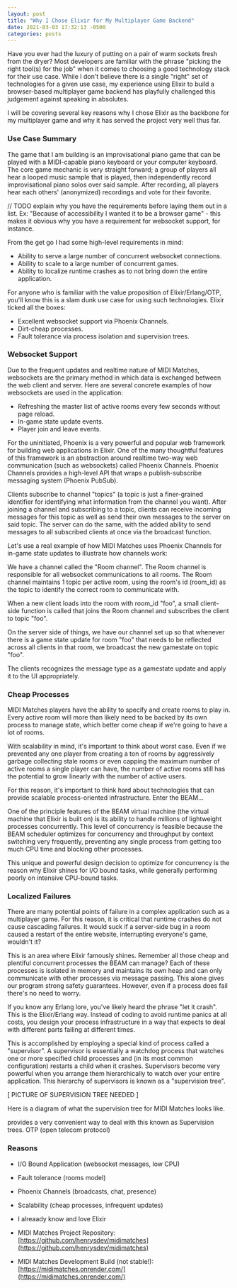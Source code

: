 ```yaml
---
layout: post
title: "Why I Chose Elixir for My Multiplayer Game Backend"
date: 2021-03-03 17:32:13 -0500
categories: posts
---
```


Have you ever had the luxury of putting on a pair of warm sockets fresh from the dryer? Most developers are familiar with the phrase "picking the right tool(s) for the job" when it comes to choosing a good technology stack for their use case. While I don't believe there is a single "right" set of technologies for a given use case, my experience using Elixir to build a browser-based multiplayer game backend has playfully challenged this judgement against speaking in absolutes.

I will be covering several key reasons why I chose Elixir as the backbone for my multiplayer game and why it has served the project very well thus far.

### Use Case Summary

The game that I am building is an improvisational piano game that can be played with a MIDI-capable piano keyboard or your computer keyboard. The core game mechanic is very straight forward; a group of players all hear a looped music sample that is played, then independently record improvisational piano solos over said sample. After recording, all players hear each others' (anonymized) recordings and vote for their favorite.

// TODO explain why you have the requirements before laying them out in a list. Ex: "Because of accessibility I wanted it to be a browser game" - this makes it obvious why you have a requirement for websocket support, for instance.

From the get go I had some high-level requirements in mind:

- Ability to serve a large number of concurrent websocket connections.
- Ability to scale to a large number of concurrent games.
- Ability to localize runtime crashes as to not bring down the entire application.

For anyone who is familiar with the value proposition of Elixir/Erlang/OTP, you'll know this is a slam dunk use case for using such technologies. Elixir ticked all the boxes:

- Excellent websocket support via Phoenix Channels.
- Dirt-cheap processes.
- Fault tolerance via process isolation and supervision trees.

### Websocket Support

Due to the frequent updates and realtime nature of MIDI Matches, websockets are the primary method in which data is exchanged between the web client and server. Here are several concrete examples of how websockets are used in the application:

- Refreshing the master list of active rooms every few seconds without page reload.
- In-game state update events.
- Player join and leave events.

For the uninitiated, Phoenix is a very powerful and popular web framework for building web applications in Elixir. One of the many thoughtful features of this framework is an abstraction around realtime two-way web communication (such as websockets) called Phoenix Channels. Phoenix Channels provides a high-level API that wraps a publish-subscribe messaging system (Phoenix PubSub).

Clients subscribe to channel "topics" (a topic is just a finer-grained identifier for identifying what information from the channel you want). After joining a channel and subscribing to a topic, clients can receive incoming messages for this topic as well as send their own messages to the server on said topic. The server can do the same, with the added ability to send messages to all subscribed clients at once via the broadcast function.

Let's use a real example of how MIDI Matches uses Phoenix Channels for in-game state updates to illustrate how channels work:

We have a channel called the "Room channel". The Room channel is responsible for all websocket communications to all rooms. The Room channel maintains 1 topic per active room, using the room's id (room_id) as the topic to identify the correct room to communicate with.

When a new client loads into the room with room_id "foo", a small client-side function is called that joins the Room channel and subscribes the client to topic "foo".

On the server side of things, we have our channel set up so that whenever there is a game state update for room "foo" that needs to be reflected across all clients in that room, we broadcast the new gamestate on topic "foo".

The clients recognizes the message type as a gamestate update and apply it to the UI appropriately.

### Cheap Processes

MIDI Matches players have the ability to specify and create rooms to play in. Every active room will more than likely need to be backed by its own process to manage state, which better come cheap if we're going to have a lot of rooms.

With scalability in mind, it's important to think about worst case. Even if we prevented any one player from creating a ton of rooms by aggressively garbage collecting stale rooms or even capping the maximum number of active rooms a single player can have, the number of active rooms still has the potential to grow linearly with the number of active users.

For this reason, it's important to think hard about technologies that can provide scalable process-oriented infrastructure. Enter the BEAM...

One of the principle features of the BEAM virtual machine (the virtual machine that Elixir is built on) is its ability to handle millions of lightweight processes concurrently. This level of concurrency is feasible because the BEAM scheduler optimizes for concurrency and throughput by context switching very frequently, preventing any single process from getting too much CPU time and blocking other processes.

This unique and powerful design decision to optimize for concurrency is the reason why Elixir shines for I/O bound tasks, while generally performing poorly on intensive CPU-bound tasks.

### Localized Failures

There are many potential points of failure in a complex application such as a multiplayer game. For this reason, it is critical that runtime crashes do not cause cascading failures. It would suck if a server-side bug in a room caused a restart of the entire website, interrupting everyone's game, wouldn't it?

This is an area where Elixir famously shines. Remember all those cheap and plentiful concurrent processes the BEAM can manage? Each of these processes is isolated in memory and maintains its own heap and can only communicate with other processes via message passing. This alone gives our program strong safety guarantees. However, even if a process does fail there's no need to worry.

If you know any Erlang lore, you've likely heard the phrase "let it crash". This is the Elixir/Erlang way. Instead of coding to avoid runtime panics at all costs, you design your process infrastructure in a way that expects to deal with different parts failing at different times.

This is accomplished by employing a special kind of process called a "supervisor". A supervisor is essentially a watchdog process that watches one or more specified child processes and (in its most common configuration) restarts a child when it crashes. Supervisors become very powerful when you arrange them hierarchically to watch over your entire application. This hierarchy of supervisors is known as a "supervision tree".

[ PICTURE OF SUPERVISION TREE NEEDED ]

Here is a diagram of what the supervision tree for MIDI Matches looks like.

provides a very convenient way to deal with this known as Supervision trees. OTP (open telecom protocol)

<!-- Each process maintains its own state in its own heap and can only communicate with other processes via message passing.
isolated -->

### Reasons

- I/O Bound Application (websocket messages, low CPU)
- Fault tolerance (rooms model)
- Phoenix Channels (broadcasts, chat, presence)
- Scalability (cheap processes, infrequent updates)
- I alreaady know and love Elixir

- MIDI Matches Project Repository: [https://github.com/henrysdev/midimatches](https://github.com/henrysdev/midimatches)
- MIDI Matches Development Build (not stable!): [https://midimatches.onrender.com/](https://midimatches.onrender.com/)
